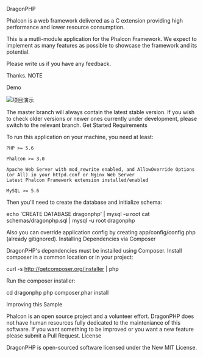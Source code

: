 DragonPHP

Phalcon is a web framework delivered as a C extension providing high performance and lower resource consumption.

This is a mutli-module application for the Phalcon Framework. We expect to implement as many features as possible to showcase the framework and its potential.

Please write us if you have any feedback.

Thanks.
NOTE

Demo

![项目演示](https://github.com/kideny/dragonphp/blob/master/samples/backend.png)

The master branch will always contain the latest stable version. If you wish to check older versions or newer ones currently under development, please switch to the relevant branch.
Get Started
Requirements

To run this application on your machine, you need at least:

    PHP >= 5.6

    Phalcon >= 3.0

    Apache Web Server with mod_rewrite enabled, and AllowOverride Options (or All) in your httpd.conf or Nginx Web Server
    Latest Phalcon Framework extension installed/enabled

    MySQL >= 5.6

Then you'll need to create the database and initialize schema:

echo 'CREATE DATABASE dragonphp' | mysql -u root
cat schemas/dragonphp.sql | mysql -u root dragonphp

Also you can override application config by creating app/config/config.php (already gitignored).
Installing Dependencies via Composer

DragonPHP's dependencies must be installed using Composer. Install composer in a common location or in your project:

curl -s http://getcomposer.org/installer | php

Run the composer installer:

cd dragonphp
php composer.phar install

Improving this Sample

Phalcon is an open source project and a volunteer effort. DragonPHP does not have human resources fully dedicated to the mainteniance of this software. If you want something to be improved or you want a new feature please submit a Pull Request.
License

DragonPHP is open-sourced software licensed under the New MIT License.